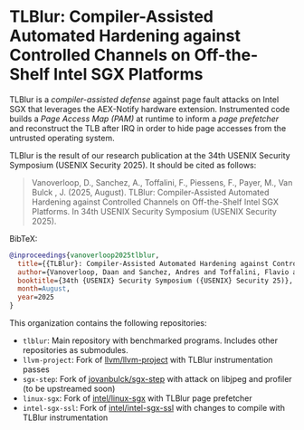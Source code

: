 # TLBlur: Compiler-Assisted Automated Hardening against Controlled Channels on Off-the-Shelf Intel SGX Platforms

TLBlur is a *compiler-assisted defense* against page fault attacks on Intel SGX that leverages the AEX-Notify hardware extension.
Instrumented code builds a *Page Access Map (PAM)* at runtime to inform a *page prefetcher* and reconstruct the TLB after IRQ in order to hide page accesses from the untrusted operating system.

TLBlur is the result of our research publication at the 34th USENIX Security Symposium (USENIX Security 2025). It should be cited as follows:

> Vanoverloop, D., Sanchez, A., Toffalini, F., Piessens, F., Payer, M., Van Bulck , J. (2025, August). TLBlur: Compiler-Assisted Automated Hardening against Controlled Channels on Off-the-Shelf Intel SGX Platforms. In 34th USENIX Security Symposium (USENIX Security 2025).

BibTeX:

```bib
@inproceedings{vanoverloop2025tlblur,
  title={{TLBlur}: Compiler-Assisted Automated Hardening against Controlled Channels on Off-the-Shelf {Intel SGX} Platforms},
  author={Vanoverloop, Daan and Sanchez, Andres and Toffalini, Flavio and Piessens, Frank and Payer, Mathias and Van Bulck, Jo},
  booktitle={34th {USENIX} Security Symposium ({USENIX} Security 25)},
  month=August,
  year=2025
}
```

This organization contains the following repositories:

- `tlblur`: Main repository with benchmarked programs. Includes other repositories as submodules.
- `llvm-project`: Fork of [llvm/llvm-project](https://github.com/llvm/llvm-project) with TLBlur instrumentation passes
- `sgx-step`: Fork of [jovanbulck/sgx-step](https://github.com/jovanbulck/sgx-step) with attack on libjpeg and profiler (to be upstreamed soon)
- `linux-sgx`: Fork of [intel/linux-sgx](https://github.com/intel/linux-sgx) with TLBlur page prefetcher
- `intel-sgx-ssl`: Fork of [intel/intel-sgx-ssl](https://github.com/intel/intel-sgx-ssl) with changes to compile with TLBlur instrumentation
